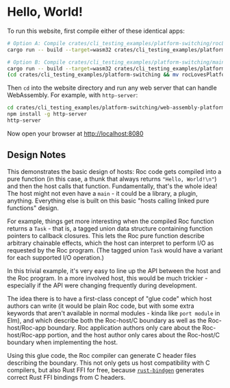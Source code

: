 # Hello, World!

To run this website, first compile either of these identical apps:

```bash
# Option A: Compile crates/cli_testing_examples/platform-switching/rocLovesWebAssembly.roc
cargo run -- build --target=wasm32 crates/cli_testing_examples/platform-switching/rocLovesWebAssembly.roc

# Option B: Compile crates/cli_testing_examples/platform-switching/main.roc with `pf: "web-assembly-platform/main.roc"` and move the result
cargo run -- build --target=wasm32 crates/cli_testing_examples/platform-switching/main.roc
(cd crates/cli_testing_examples/platform-switching && mv rocLovesPlatforms.wasm web-assembly-platform/rocLovesWebAssembly.wasm)
```

Then `cd` into the website directory
and run any web server that can handle WebAssembly.
For example, with `http-server`:

```bash
cd crates/cli_testing_examples/platform-switching/web-assembly-platform
npm install -g http-server
http-server
```

Now open your browser at <http://localhost:8080>

## Design Notes

This demonstrates the basic design of hosts: Roc code gets compiled into a pure
function (in this case, a thunk that always returns `"Hello, World!\n"`) and
then the host calls that function. Fundamentally, that's the whole idea! The host
might not even have a `main` - it could be a library, a plugin, anything.
Everything else is built on this basic "hosts calling linked pure functions" design.

For example, things get more interesting when the compiled Roc function returns
a `Task` - that is, a tagged union data structure containing function pointers
to callback closures. This lets the Roc pure function describe arbitrary
chainable effects, which the host can interpret to perform I/O as requested by
the Roc program. (The tagged union `Task` would have a variant for each supported
I/O operation.)

In this trivial example, it's very easy to line up the API between the host and
the Roc program. In a more involved host, this would be much trickier - especially
if the API were changing frequently during development.

The idea there is to have a first-class concept of "glue code" which host authors
can write (it would be plain Roc code, but with some extra keywords that aren't
available in normal modules - kinda like `port module` in Elm), and which
describe both the Roc-host/C boundary as well as the Roc-host/Roc-app boundary.
Roc application authors only care about the Roc-host/Roc-app portion, and the
host author only cares about the Roc-host/C boundary when implementing the host.

Using this glue code, the Roc compiler can generate C header files describing the
boundary. This not only gets us host compatibility with C compilers, but also
Rust FFI for free, because [`rust-bindgen`](https://github.com/rust-lang/rust-bindgen)
generates correct Rust FFI bindings from C headers.

